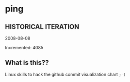 # ping

## HISTORICAL ITERATION
2008-08-08

Incremented: 4085

## What is this?? 
Linux skills to hack the github commit visualization chart `;-)`
